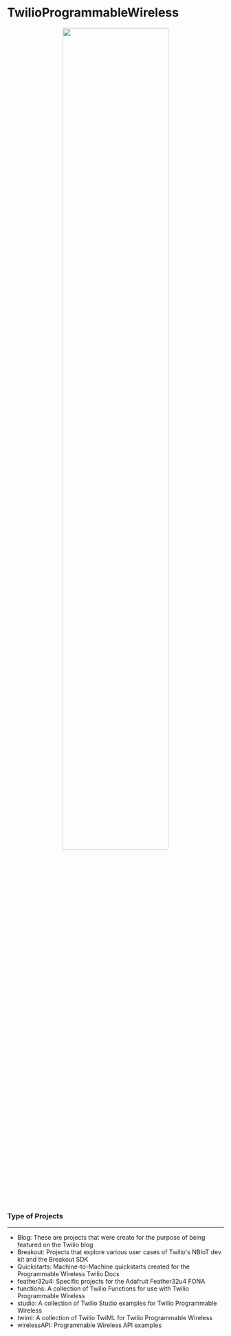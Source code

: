 # TwilioProgrammableWireless
<p align="center">
  <img width="70%" height="70%" src="https://image.ibb.co/m7KOA0/Twilio-Io-T.jpg"/>
</p>

### Type of Projects
------
- Blog: These are projects that were create for the purpose of being featured on the Twilio blog
- Breakout: Projects that explore various user cases of Twilio's NBIoT dev kit and the Breakout SDK
- Quickstarts: Machine-to-Machine quickstarts created for the Programmable Wireless Twilio Docs
- feather32u4: Specific projects for the Adafruit Feather32u4 FONA
- functions: A collection of Twilio Functions for use with Twilio Programmable Wireless
- studio: A collection of Twilio Studio examples for Twilio Programmable Wireless
- twiml: A collection of Twilio TwiML for Twilio Programmable Wireless
- wirelessAPI: Programmable Wireless API examples
